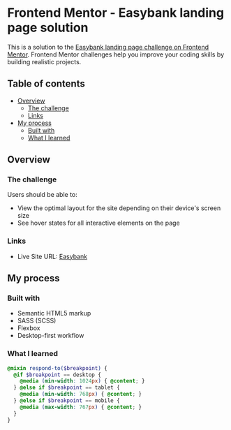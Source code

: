 # Frontend Mentor - Easybank landing page solution

This is a solution to the [Easybank landing page challenge on Frontend Mentor](https://www.frontendmentor.io/challenges/easybank-landing-page-WaUhkoDN). Frontend Mentor challenges help you improve your coding skills by building realistic projects.

## Table of contents

- [Overview](#overview)
  - [The challenge](#the-challenge)
  - [Links](#links)
- [My process](#my-process)
  - [Built with](#built-with)
  - [What I learned](#what-i-learned)

## Overview

### The challenge

Users should be able to:

- View the optimal layout for the site depending on their device's screen size
- See hover states for all interactive elements on the page

### Links

- Live Site URL: [Easybank](https://effortlessbanking.netlify.app/)

## My process

### Built with

- Semantic HTML5 markup
- SASS (SCSS)
- Flexbox
- Desktop-first workflow

### What I learned


```scss
@mixin respond-to($breakpoint) {
  @if $breakpoint == desktop {
    @media (min-width: 1024px) { @content; }
  } @else if $breakpoint == tablet {
    @media (min-width: 768px) { @content; }
  } @else if $breakpoint == mobile {
    @media (max-width: 767px) { @content; }
  }
}
```